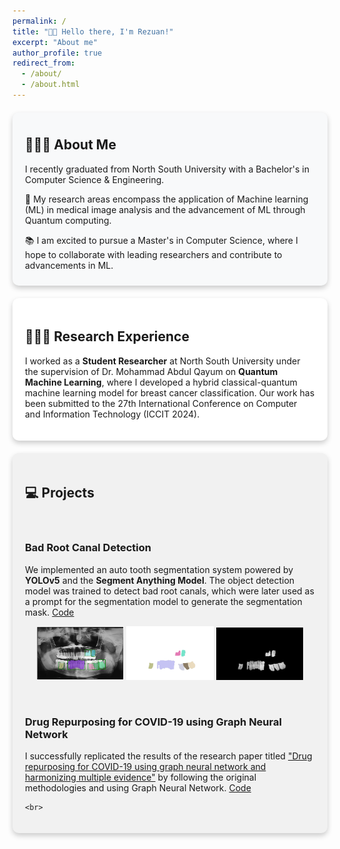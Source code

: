 ```yaml
---
permalink: /
title: "👋🏼 Hello there, I'm Rezuan!"
excerpt: "About me"
author_profile: true
redirect_from: 
  - /about/
  - /about.html
---
```




<div style="box-shadow: 0 4px 8px rgba(0, 0, 0, 0.2); padding: 10px 20px; border-radius: 10px; background-color: #f8f9fa; margin: 20px 0;">
  <h2>👨🏻‍💻 About Me</h2>
  <p>I recently graduated from North South University with a Bachelor's in Computer Science & Engineering.</p>
  <p>🔬 My research areas encompass the application of Machine learning (ML) in medical image analysis and the advancement of ML through Quantum computing.</p>
  <p>📚 I am excited to pursue a Master's in Computer Science, where I hope to collaborate with leading researchers and contribute to advancements in ML.</p>
</div>

<div style="box-shadow: 0 4px 8px rgba(0, 0, 0, 0.2); padding: 20px; border-radius: 10px; background-color: #ffffff; margin: 20px 0;">
  <h2>👨🏻‍🔬 Research Experience</h2>
  <p>I worked as a <strong>Student Researcher</strong> at North South University under the supervision of Dr. Mohammad Abdul Qayum on <strong>Quantum Machine Learning</strong>, where I developed a hybrid classical-quantum machine learning model for breast cancer classification. Our work has been submitted to the 27th International Conference on Computer and Information Technology (ICCIT 2024).</p>
</div>

<div style="box-shadow: 0 4px 8px rgba(0, 0, 0, 0.2); padding: 20px; border-radius: 10px; background-color: #f1f1f1; margin: 20px 0;">
  <h2>💻 Projects</h2>
 
  
  <br>
  <h3>Bad Root Canal Detection</h3>
  <p>We implemented an auto tooth segmentation system powered by <strong>YOLOv5</strong> and the <strong>Segment 
    Anything Model</strong>. The object detection model was trained to detect bad root canals, which were later used 
    as a prompt for the segmentation model to generate the segmentation mask. <a href="https://github.com/RezuanChowdhuryRifat/Bad-root-canal-detection/tree/main">
      Code</a>
  </p>
    <p align="center">
      <img src="images/project 1.1.png" alt="First Image" width="30%" />
      <img src="images/project 1.2.png" alt="Second Image" width="30%" />
      <img src="images/project 1.3.png" alt="Third Image" width="30%" />
    </p>
    <br>
    <h3>Drug Repurposing for COVID-19 using Graph Neural Network</h3>
    <p>
      I successfully replicated the results of the research paper titled 
      <a href="https://www.nature.com/articles/s41598-021-02353-5">
        "Drug repurposing for COVID-19 using graph neural network and harmonizing multiple evidence"</a> 
      by following the original methodologies and using Graph Neural Network. <a href="https://github.com/RezuanChowdhuryRifat/Drug-Repurposing">
        Code</a> 
    </p>
     
    <br>
    
</div>
